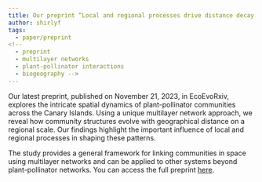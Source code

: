 ```yaml
---
title: Our preprint “Local and regional processes drive distance decay in structure in a spatial multilayer plant-pollinator network” is now available on EcoEvoRxiv!
author: shirlyf
tags:
  - paper/preprint
<!--
  - preprint
  - multilayer networks
  - plant-pollinator interactions
  - biogeography -->
---
```


Our latest preprint, published on November 21, 2023, in EcoEvoRxiv, explores the intricate spatial dynamics of plant-pollinator communities across the Canary Islands. Using a unique multilayer network approach, we reveal how community structures evolve with geographical distance on a regional scale. Our findings highlight the important influence of local and regional processes in shaping these patterns.

The study provides a general framework for linking communities in space using multilayer networks and can be applied to other systems beyond plant-pollinator networks. You can access the full preprint [here](https://ecoevorxiv.org/repository/view/6289/).
